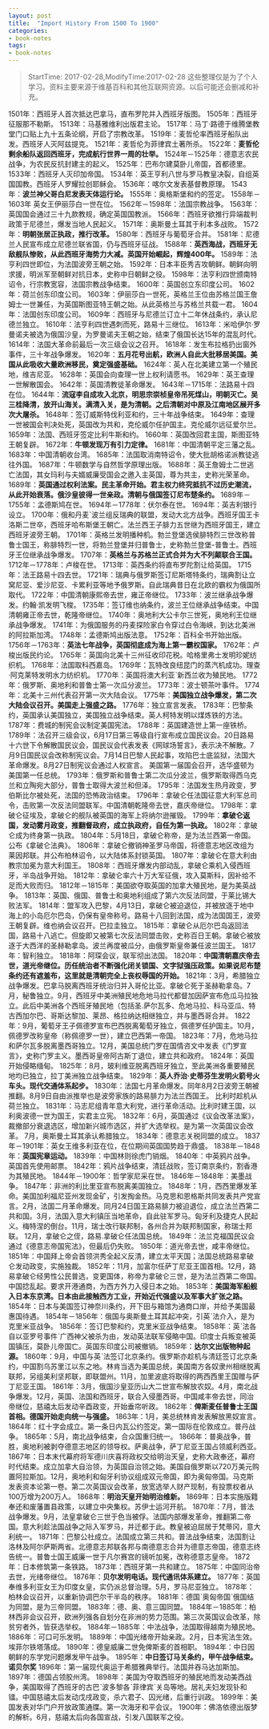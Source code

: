 ```yaml
---
layout: post
title:  "Import History From 1500 To 1900"
categories:
- book-notes
tags:
- book-notes
---
```


> StartTime: 2017-02-28,ModifyTime:2017-02-28
> 这些整理仅是为了个人学习。资料主要来源于维基百科和其他互联网资源。以后可能还会删减和补充。

<!---more--->

1501年：西班牙人首次抵达巴拿马，直布罗陀并入西班牙版图。
1505年：西班牙征服那不勒斯。
1513年：马基雅维利出版君主论。
1517年：马丁·路德于维腾堡教堂门口贴上九十五条论纲，开启了宗教改革。
1519年：麦哲伦率西班牙船队出发。西班牙人灭阿兹提克。
1521年：麦哲伦为菲律宾土著所杀。
1522年：**麦哲伦剩余船队返回西班牙，完成航行世界一周的壮举。**
1524年－1525年：德意志农民战争，为农民反抗封建主的起义。
1525年：巴布尔建莫卧儿帝国，首都德里。
1533年：西班牙人灭印加帝国。
1534年：英王亨利八世与罗马教皇决裂，自组英国国教。西班牙人罗耀拉创耶稣会。
1536年：喀尔文发表基督教原理。
1543年：**波兰神父哥白尼发表天体运行论。**
1555年：奥格斯堡和约的签定。
1558年－1603年 英女王伊丽莎白一世在位。
1562年－1598年：法国宗教战争。
1563年：英国国会通过三十九款教规，确定英国国教派。
1566年：西班牙欲推行异端裁判政策于尼德兰，爆发当地人民起义。
1571年：奥斯曼土耳其于利本多战败。
1572年：**明朝张居正执政，推行改革。**
1580年：西班牙与葡萄牙合并。
1581年：尼德兰人民宣布成立尼德兰联省国，仍与西班牙征战。
1588年：**英西海战，西班牙无敌舰队惨败，从此西班牙海势力大减。英国开始崛起，辉煌400年。**
1589年：法亨利四世即位，为法国波旁王朝之始。
1592年：日本丰臣秀吉攻朝鲜。朝鲜向明求援，明派军至朝鲜对抗日本，史称中日朝鲜之役。
1598年：法亨利四世颁南特诏令，行宗教宽容，法国宗教战争结束。
1600年：英国创立东印度公司。
1602年：荷兰创东印度公司。
1603年：伊丽莎白一世死，英格兰王位由苏格兰国王詹姆士一世兼任，为英国斯图亚特王朝之始。从此英格兰与苏格兰共载一君。
1604年：法国创东印度公司。
1609年：西班牙与尼德兰订立十二年休战条约，承认尼德兰独立。
1610年：法亨利四世遇刺而死，路易十三继位。
1613年：米哈伊尔·罗曼诺夫被选为俄国沙皇，为罗曼诺夫王朝之始，结束了俄国长达15年的混乱时代。
1614年：法国大革命前最后一次三级会议之召开。
1618年：发生布拉格扔出窗外事件，三十年战争爆发。
1620年：**五月花号出航，欧洲人自此大批移居美国。美国从此吸收大量欧洲移民，奠定强盛基础。**
1624年：英人在北美建立第一个殖民地，维吉尼亚。
1628年：英国会向查理一世上权利请愿书。
1629年：英王查理一世解散国会。
1642年：英国清教徒革命爆发。
1643年－1715年：法路易十四在位。
1644年：**流寇李自成攻入北京，明思宗崇桢皇帝吊死煤山，明朝灭亡。吴三桂降清，放开山海关。满清入关，是为清朝。之后清朝对中原及江南地区展开多次大屠杀。**
1648年：签订威斯特伐利亚和约，三十年战争结束。
1649年：查理一世被国会判决处死，英国改为共和，克伦威尔任护国主。克伦威尔远征爱尔兰。
1659年：法国、西班牙签定比利牛斯和约。
1660年：英国改回君主国，斯图亚特王朝复辟。
1672年：**牛顿发现万有引力定律。**
1681年：中国清朝平定三藩之乱。
1683年：中国清朝收台湾。
1685年：法国取消南特诏令，使大批胡格诺派教徒逃往外国。
1687年：牛顿数学与自然哲学原理出版。
1688年：英王詹姆士二世逃亡法国，其女玛利与夫婿威廉受国会之邀入主英国，尊为共主，史称光荣革命。
1689年：**英国通过权利法案。民主革命开始。君主权力终究抵抗不过历史潮流，从此开始衰落。俄沙皇彼得一世亲政。清朝与俄国签订尼布楚条约。**
1689年－1755年：孟德斯鸠在世。
1694年－1778年：伏尔泰在世。
1694年：英吉利银行设立。
1700年：俄和丹麦ˋ波兰组反瑞典的联盟，发动大北方战争。西班牙国王卡洛斯二世卒，西班牙哈布斯堡王朝亡。法兰西王子腓力五世继为西班牙国王，建立西班牙波旁王朝。
1701年：英格兰发明播种机。勃兰登堡选侯腓特烈三世改称普鲁士国王，称腓特烈一世，将勃兰登堡并归普鲁士，史称勃兰登堡-普鲁士。西班牙王位继承战争爆发。
1707年：**英格兰与苏格兰正式合并为大不列颠联合王国。**
1712年－1778年：卢梭在世。
1713年：英西条约将直布罗陀割让给英国。
1715年：法王路易十四去世。
1721年：瑞典与俄罗斯签订尼斯塔特条约，瑞典割让立窝尼亚、爱沙尼亚、卡累利亚等地予俄罗斯。自此瑞典昔日在北欧的霸权为俄国所取代。
1722年：中国清朝康熙帝去世，雍正帝继位。
1733年：波兰继承战争爆发。约翰·凯发明飞梭。
1735年：签订维也纳条约，波兰王位继承战争结束。中国清朝雍正帝去世，乾隆帝继位。
1740年：奥地利大公卡尔三世死，奥地利王位继承战争爆发。
1741年：为俄国服务的丹麦探险家白令穿过白令海峡，到达北美洲的阿拉斯加湾。
1748年：孟德斯鸠出版法意。
1752年：百科全书开始出版。
1756年－1763年：**英法七年战争，英国彻底成为海上第一霸权国家。**
1762年：卢梭出版民约论。
1765年：英国向北美十三州征收印花税。哈格里弗士发明珍妮纺织机。
1768年：法国取科西嘉岛。
1769年：瓦特改良纽昆门的蒸汽机成功。理查·阿克莱特发明水力纺织机。
1770年：英国将澳大利亚ˋ新西兰收为殖民地。
1772年：俄罗斯、奥地利和普鲁士第一次瓜分波兰。
1773年：波士顿茶叶事件。
1774年：北美十三州代表召开第一次大陆会议。
1775年：**美国独立战争爆发，第二次大陆会议召开。美国走上强盛之路。**
1776年：独立宣言发表。
1783年：巴黎条约，英国承认美国独立，美国独立战争结束。英人柯特发明以煤炼铁的方法。
1787年：费城的制宪会议制定美国宪法。
1788年：英国建造世上第一座铁桥。
1789年：法召开三级会议，6月17日第三等级自行宣布成立国民议会。20日路易十六世下令解散国民议会，国民议会代表发表《网球场誓言》，表示决不解散。7月9日国民议会改称制宪议会。7月14日巴黎人民起事，攻陷巴士底监狱，法国大革命爆发。8月27日制宪议会通过人权宣言。 美国第一届国会召开，选华盛顿为美国第一任总统。
1793年：俄罗斯和普鲁士第二次瓜分波兰，俄罗斯取得西乌克兰和立陶宛大部分，普鲁士取得大波兰和但泽。
1795年：法国发生热月政变，罗伯斯比尔被处死，法国的恐怖政治结束。
1796年：拿破仑任法国征意大利军总司令，击败第一次反法同盟联军。中国清朝乾隆帝去世，嘉庆帝继位。
1798年：拿破仑征埃及，拿破仑的舰队被英国的海军上将纳尔逊摧毁。
1799年：**拿破仑返国，发动雾月政变，推翻督政府，成立执政府，自任为第一执政。**
1802年：拿破仑成为终身第一执政。
1804年：5月18日，拿破仑称帝，是为法兰西第一帝国。公布《拿破仑法典》。
1806年：拿破仑撤销神圣罗马帝国，将德意志地区改组为莱因邦联。并公布柏林诏令，以大陆体系封锁英国。
1807年：拿破仑在意大利由教宗加冕为意大利国王。
1808年：西班牙爆发内部动乱，拿破仑乘机入侵西班牙，半岛战争开始。
1812年：拿破仑率六十万大军征俄，攻入莫斯科，因补给不足而大败而归。
1812年－1815年：美国欲夺取英国的加拿大殖民地，是为美英战争。
1813年：英国、俄国、普鲁士和奥地利组成了第六次反法同盟，于莱比锡大败法军。
1814年：盟军攻入巴黎，4月13日，拿破仑被迫退位，并被放逐于地中海上的小岛厄尔巴岛，仍保有皇帝称号。路易十八回到法国，成为法国国王，波旁王朝复辟。维也纳会议召开。巴拉圭独立。
1815年：拿破仑从厄尔巴岛返回法国，路易十八逃亡。但旋即又被第七次反法同盟击败，史称百日王朝。拿破仑被放逐于大西洋的圣赫勒拿岛。波兰再度被瓜分，由俄罗斯皇帝兼任波兰国王。
1817年：智利独立。
1818年：阿琛会议，联军彻出法国。
1820年：**中国清朝嘉庆帝去世，道光帝继位。历任统治者不断强化闭关锁国、文字狱强压政策。如果说尼布楚条约还有遮羞布，这里就是清朝完全上丧权辱国的开始。**
1821年：3月，希腊独立战争爆发。巴拿马脱离西班牙统治归并入哥伦比亚。拿破仑死于圣赫勒拿岛。7月，秘鲁独立。9月，西班牙中美洲殖民地危地马拉代都督加因萨宣布危瓜马拉独立。此后中美洲各个西班牙殖民地（包括圣.萨尔瓦多、危地马拉、科马亚瓜、特古西加尔巴、哥斯达黎加、莱昂、格拉纳达相继独立，并与墨西哥合并。
1822年：9月，葡萄牙王子佩德罗宣布巴西脱离葡萄牙独立，佩德罗任护国主。10月，佩德罗改称皇帝（称佩德罗一世），建立巴西第一帝国。
1823年：7月，危地马拉和萨尔瓦多脱离墨西哥独立。12月，美国总统门罗在国情咨文中发表《门罗宣言》，史称门罗主义。墨西哥皇帝阿古斯丁退位，建立共和政府。
1824年：英国开始侵略缅甸。
1825年：8月，玻利维亚脱离西班牙独立，至此美洲各重要殖民地均已独立，拉丁美洲独立战争结束。
1829年：**英人乔治·史蒂芬生发明火箭号火车头。现代交通体系起步。**
1830年：法国七月革命爆发。同年8月2日波旁王朝被推翻。8月9日自由派推举也是波旁家族的路易腓力为法兰西国王。 比利时趁机从荷兰独立。
1831年：马志尼组青年意大利党，进行革命活动。比利时建王国，以利奥波德一世为国王，实君主立宪。
1832年：6月，英国通过《议会改革法案》，裁撤部分衰退选区，增加新兴城市选区，并扩大选举权。是为第一次英国议会改革。 7月，奥斯曼土耳其承认希腊独立。
1834年：德意志关税同盟的成立。
1837年－1901年：英女王维多利亚在位，在位期间英国国势趋于鼎盛。
1838年－1848年：**英国宪章运动。**
1839年：中国林则徐虎门销烟。
1840年：中英鸦片战争。英国首先使用邮票。
1842年：鸦片战争结束，清廷战败，签订南京条约，割香港为其殖民地。
1844年－1900年：哲学家尼采在世。
1846年－1848年：美墨战争。
1847年：非洲的利比里亚宣布脱离美国独立。
1848年：1月，西西里爆发革命。美国加利福尼亚州发现金矿，引发掏金热。马克思和恩格斯共同发表共产党宣言。2月，法国二月革命爆发。同月24日国王路易腓力被迫退位，成立法兰西第二共和国。3月，法国入意大利镇压当地革命，自此驻军罗马。匈牙利及捷克人民起义。梅特涅的倒台。11月，瑞士改行联邦制，各州合并为联邦制国家，称瑞士邦联。 12月，拿破仑之侄，路易.拿破仑任法国总统。
1849年：法兰克福国民议会通过《德意志帝国宪法》，但最后仍失败。
1850年：道光帝去世，咸丰帝继位。
1851年：中国拜上帝会首领洪秀全起义反清，建立太平天国；法国总统路易拿破仑发动政变，实施独裁。
1852年：11月，加富尔任萨丁尼亚王国首相。12月，路易拿破仑经男性公民普选，变更国体，称帝为拿破仑三世，是为法兰西第二帝国。中国捻乱起。要求开港通商，为西方外力入侵日本之始。
1853年：**美国海军船舰入日本东京湾。日本由此接触西方工业，开始近代强盛以及军事大扩张之路。**
1854年：日本与美国签订神奈川条约，开下田与箱馆为通商口岸，并给予美国最惠国待遇。
1854年－1856年：俄国与奥斯曼土耳其起冲突，引英ˋ法介入，是为克里米亚战争。
1856年：签订巴黎和约，克里米亚战争结束。
1858年：英ˋ法各自以亚罗号事件ˋ广西神父被杀为由，发动英法联军侵略中国。印度士兵叛变被英国镇压，莫卧儿帝国亡。英国东印度公司被撤销。
1859年：**达尔文出版物种起源。**
1860年：9月，中国与英ˋ法签订北京条约。俄罗斯亦趁机与清廷签订北京条约，中国割乌苏里江以东之地。林肯当选为美国总统，美国南方各奴隶州相继脱离联邦，另组美利坚邦联，即联盟州。11月，加里波底将取得的两西西里王国赠与萨丁尼亚王国。
1861年：3月，俄国沙皇亚历山大二世宣布解放农奴。4月，南北战争爆发。12月，英国、法国和西班牙，联合入侵墨西哥。中国咸丰帝去世，同治帝继位，慈禧太后发动辛酉政变，开始垂帘听政。
1862年：**俾斯麦任普鲁士王国首相。德国开始走向统一与强盛。**
1863年：1月，美总统林肯发表解放黑奴宣言。
1864年：红十字会成立。第一条日内瓦公约签定。第一国际在伦敦成立。普丹战争。
1865年：5月，南北战争结束，合众国重归统一。
1866年：普奥战争，普胜，奥地利被剥夺德意志地区的领导权。萨奥战争，萨丁尼亚王国占领威利西亚。
1867年：日本末代幕府将军德川庆喜将政权交给明治天皇，史称大政奉还，幕府时代结束。成立加拿大自治领，为英国自治领之始。美国自俄罗斯以720万美元购置阿拉斯加。12月，奥地利和匈牙利协议组成双元帝国，即为奥匈帝国。马克斯发表资本论第一卷。第二次英国议会改革，放宽选举人财产现制，有投票权者从100万增为200万人。
1868年：**明治天皇开始明治维新。**
1869年：日本实施版籍奉还和废藩置县政策，以建立中央集权。苏伊士运河开航。
1870年：7月，普法战争爆发。9月，法皇拿破仑三世于色当被俘。法国内部爆发革命，推翻第二帝国。意大利趁法国战争之际入军罗马，并迁都于此。教皇被迫屈居于梵蒂冈，意大利统一。
1871年：巴黎公社成立。法国成立第三共和。普法战争结束，法国割让洛林及阿尔萨斯两省。北德意志邦联各邦与南德意志合并为德意志帝国，德意志终告统一。普鲁士国王威廉一世于凡尔赛宫的镜听加冕，改称德意志皇帝。
1872年：日本修筑第一条铁路。
1873年：西班牙第一共和建立。
1875年：中国同治帝去世，光绪帝继位。
1876年：**贝尔发明电话。现代通讯体系建立。**
1877年：英国奉维多利亚女王为印度女皇，实仍派总督治理。5月，罗马尼亚独立。
1878年：柏林会议召开，以重新协调巴尔干半岛的秩序。
1881年：德国ˋ奥匈帝国ˋ俄国结为同盟，是为三帝同盟。
1883年：德、奥、意三国同盟。
1884年－1885年：柏林西非会议召开，欧洲列强各自划分在非洲的势力范围。第三次英国议会改革，除贫穷者外，皆获选举权。
1884年－1885年：中法战争，法国取得越南为殖民地。
1886年：可口可乐发明。
1889年：中国光绪帝开始亲政。2月，日本宪法生效。埃菲尔铁塔落成。
1890年：德皇威廉二世免俾斯麦的首相职。
1894年：中日因朝鲜的东学党问题爆发甲午战争。
1895年：**中日签订马关条约，甲午战争结束。诺贝尔奖**
1896年：第一届现代奥运于希腊雅典举行。法国并吞马达加斯加。
1897年：德国占领胶州湾。
1898年：美国为夺取西班牙的殖民地而发动美西战争，美国取得了西班牙的古巴ˋ波多黎各ˋ菲律宾ˋ关岛等地。居礼夫妇发现钋和镭。中国慈禧太后发动戊戌政变，杀六君子、囚光绪，后重行训政。
1899年：美国发表对华门户开放政策通牒。第一次海牙和平会议。
1900年：佛洛依德出版梦的解析。6月，慈禧太后向各国宣战，引发八国联军之役。
